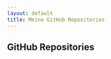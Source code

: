 ```yaml
---
layout: default
title: Meine GitHub Repositories
---
```


## GitHub Repositories

<ul id="repo-list"></ul>

<script>
fetch('https://api.github.com/users/volkansah/repos?type=owner')
  .then(response => response.json())
  .then(data => {
    let repoList = document.getElementById('repo-list');
    data.forEach(repo => {
      let listItem = document.createElement('li');
      listItem.innerHTML = `<a href="${repo.html_url}">${repo.name}</a> - ${repo.description}`;
      repoList.appendChild(listItem);
    });
  });

</script>
